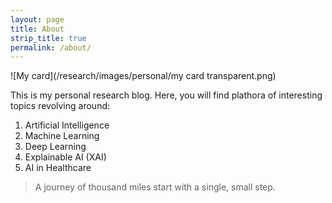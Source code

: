 ```yaml
---
layout: page
title: About
strip_title: true
permalink: /about/
---
```

<!--# Hi, I am Kountay Dwivedi.-->

![My card](/research/images/personal/my card transparent.png)

This is my personal research blog. Here, you will find plathora of interesting topics revolving around:
1. Artificial Intelligence
2. Machine Learning
3. Deep Learning
4. Explainable AI (XAI)
5. AI in Healthcare

> A journey of thousand miles start with a single, small step.

<!-- ```python
print("Enjoy !!")
``` -->
